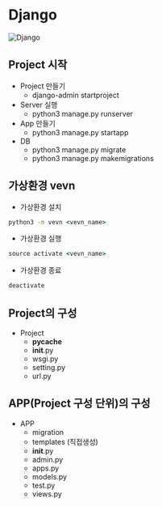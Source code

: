 # Django
![Django]("./Image/Django_Framework.png")

## Project 시작
- Project 만들기
    - django-admin startproject <project Name>
- Server 실행
    - python3 manage.py runserver <port Num>
- App 만들기
    - python3 manage.py startapp <app Name>
- DB
    - python3 manage.py migrate
    - python3 manage.py makemigrations <app Name>

## 가상환경 vevn
- 가상환경 설치
```cmd
python3 -m vevn <vevn_name>
```
- 가상환경 실행
```cmd
source activate <vevn_name>
```
- 가상환경 종료
```cmd
deactivate
```

## Project의 구성
- Project
    - __pycache__
    - __init__.py
    - wsgi.py
    - setting.py
    - url.py

## APP(Project 구성 단위)의 구성
- APP
    - migration
    - templates (직접생성)
    - __init__.py
    - admin.py
    - apps.py
    - models.py
    - test.py
    - views.py
